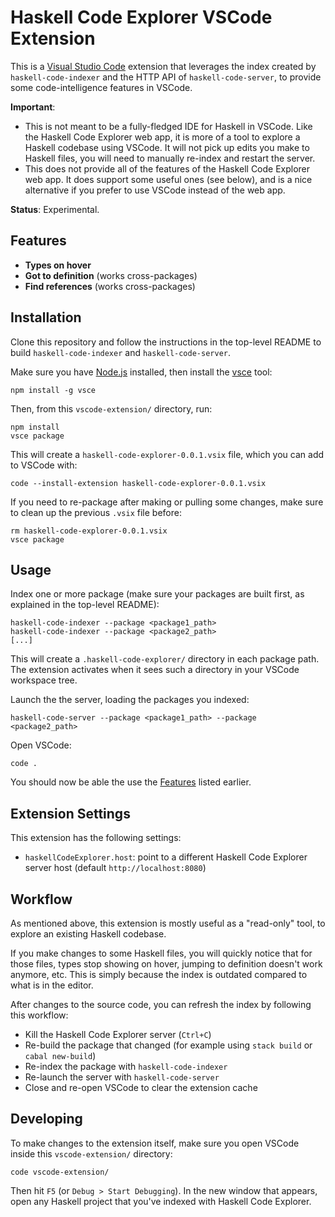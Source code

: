 # Haskell Code Explorer VSCode Extension

This is a [Visual Studio Code](https://code.visualstudio.com/) extension that leverages the index created by `haskell-code-indexer` and the HTTP API of `haskell-code-server`, to provide some code-intelligence features in VSCode.

**Important**:

- This is not meant to be a fully-fledged IDE for Haskell in VSCode. Like the Haskell Code Explorer web app, it is more of a tool to explore a Haskell codebase using VSCode. It will not pick up edits you make to Haskell files, you will need to manually re-index and restart the server.
- This does not provide all of the features of the Haskell Code Explorer web app. It does support some useful ones (see below), and is a nice alternative if you prefer to use VSCode instead of the web app.

**Status**: Experimental.

## Features

- **Types on hover**
- **Got to definition** (works cross-packages)
- **Find references** (works cross-packages)

## Installation

Clone this repository and follow the instructions in the top-level README to build `haskell-code-indexer` and `haskell-code-server`.

Make sure you have [Node.js](https://nodejs.org/) installed, then install the [vsce](https://code.visualstudio.com/api/working-with-extensions/publishing-extension#vsce) tool:

```
npm install -g vsce
```

Then, from this `vscode-extension/` directory, run:

```
npm install
vsce package
```

This will create a `haskell-code-explorer-0.0.1.vsix` file, which you can add to VSCode with:

```
code --install-extension haskell-code-explorer-0.0.1.vsix
```

If you need to re-package after making or pulling some changes, make sure to clean up the previous `.vsix` file before:

```
rm haskell-code-explorer-0.0.1.vsix
vsce package
```

## Usage

Index one or more package (make sure your packages are built first, as explained in the top-level README):

```
haskell-code-indexer --package <package1_path>
haskell-code-indexer --package <package2_path>
[...]
```

This will create a `.haskell-code-explorer/` directory in each package path. The extension activates when it sees such a directory in your VSCode workspace tree.

Launch the the server, loading the packages you indexed:

```
haskell-code-server --package <package1_path> --package <package2_path>
```

Open VSCode:

```
code .
```

You should now be able the use the [Features](#features) listed earlier.

## Extension Settings

This extension has the following settings:

- `haskellCodeExplorer.host`: point to a different Haskell Code Explorer server host (default `http://localhost:8080`)

## Workflow

As mentioned above, this extension is mostly useful as a "read-only" tool, to explore an existing Haskell codebase.

If you make changes to some Haskell files, you will quickly notice that for those files, types stop showing on hover, jumping to definition doesn't work anymore, etc. This is simply because the index is outdated compared to what is in the editor.

After changes to the source code, you can refresh the index by following this workflow:

- Kill the Haskell Code Explorer server (`Ctrl+C`)
- Re-build the package that changed (for example using `stack build` or `cabal new-build`)
- Re-index the package with `haskell-code-indexer`
- Re-launch the server with `haskell-code-server`
- Close and re-open VSCode to clear the extension cache

## Developing

To make changes to the extension itself, make sure you open VSCode inside this `vscode-extension/` directory:

```
code vscode-extension/
```

Then hit `F5` (or `Debug > Start Debugging`). In the new window that appears, open any Haskell project that you've indexed with Haskell Code Explorer.
